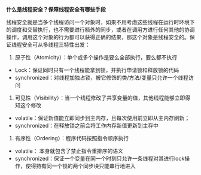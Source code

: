 **什么是线程安全？保障线程安全有哪些手段**

线程安全就是当多个线程访问一个对象时，如果不用考虑这些线程在运行时环境下的调度和交替执行，也不需要进行额外的同步，或者在调用方进行任何其他的协调操作，调用这个对象的行为都可以获得正确的结果，那这个对象是线程安全的。保证线程安全可从多线程三特性出发：

1. 原子性（Atomicity）：单个或多个操作是要么全部执行，要么都不执行

- Lock：保证同时只有一个线程能拿到锁，并执行申请锁和释放锁的代码
- synchronized：对线程加独占锁，被它修饰的类/方法/变量只允许一个线程访问

1. 可见性（Visibility）：当一个线程修改了共享变量的值，其他线程能够立即得知这个修改

- volatile：保证新值能立即同步到主内存，且每次使用前立即从主内存刷新；
- synchronized：在释放锁之前会将工作内存新值更新到主存中

1. 有序性（Ordering）：程序代码按照指令顺序执行

- volatile： 本身就包含了禁止指令重排序的语义
- synchronized：保证一个变量在同一个时刻只允许一条线程对其进行lock操作，使得持有同一个锁的两个同步块只能串行地进入